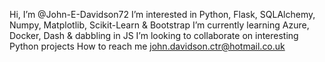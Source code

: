 Hi, I’m @John-E-Davidson72
I’m interested in Python, Flask, SQLAlchemy, Numpy, Matplotlib, Scikit-Learn & Bootstrap
I’m currently learning Azure, Docker, Dash & dabbling in JS
I’m looking to collaborate on interesting Python projects
How to reach me john.davidson.ctr@hotmail.co.uk

<!---
John-E-Davidson72/John-E-Davidson72 is a ✨ special ✨ repository because its `README.md` (this file) appears on your GitHub profile.
You can click the Preview link to take a look at your changes.
--->
